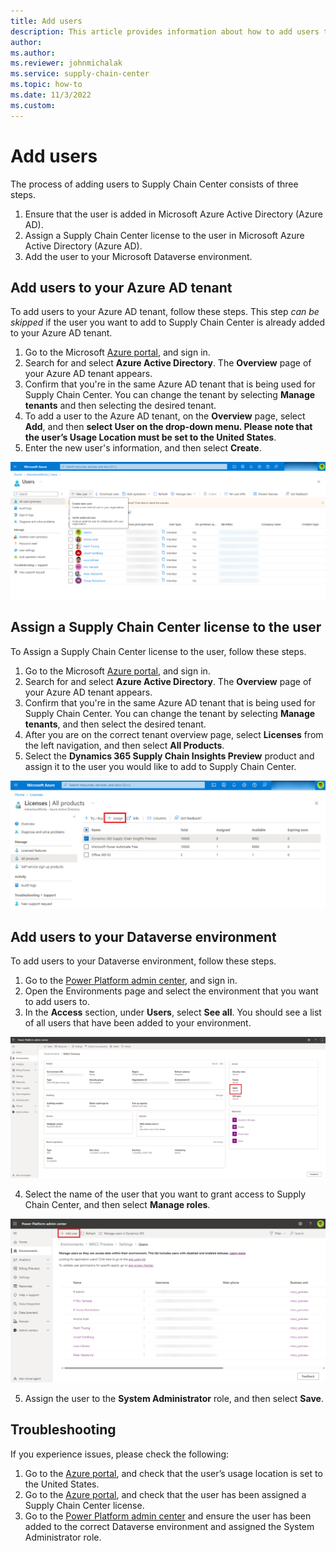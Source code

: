 ```yaml
---
title: Add users
description: This article provides information about how to add users to Microsoft Supply Chain Center.
author: 
ms.author: 
ms.reviewer: johnmichalak
ms.service: supply-chain-center
ms.topic: how-to
ms.date: 11/3/2022
ms.custom:
---
```


# Add users

The process of adding users to Supply Chain Center consists of three steps. 

1. Ensure that the user is added in Microsoft Azure Active Directory (Azure AD). 
1. Assign a Supply Chain Center license to the user in Microsoft Azure Active Directory (Azure AD).
1. Add the user to your Microsoft Dataverse environment.

## Add users to your Azure AD tenant

To add users to your Azure AD tenant, follow these steps. This step _can be skipped_ if the user you want to add to Supply Chain Center is already added to your Azure AD tenant.

1. Go to the Microsoft [Azure portal](https://portal.azure.com/), and sign in.
1. Search for and select **Azure Active Directory**. The **Overview** page of your Azure AD tenant appears.
1. Confirm that you're in the same Azure AD tenant that is being used for Supply Chain Center. You can change the tenant by selecting **Manage tenants** and then selecting the desired tenant.
1. To add a user to the Azure AD tenant, on the **Overview** page, select **Add**, and then **select User on the drop-down menu. Please note that the user’s Usage Location must be set to the United States**.
1. Enter the new user's information, and then select **Create**.

![A screenshot of a list of tenant users within the Azure Portal.](media/azure-portal-users-list.png)


## Assign a Supply Chain Center license to the user

To Assign a Supply Chain Center license to the user, follow these steps.

1. Go to the Microsoft [Azure portal](https://portal.azure.com/), and sign in.
1. Search for and select **Azure Active Directory**. The **Overview** page of your Azure AD tenant appears.
1. Confirm that you're in the same Azure AD tenant that is being used for Supply Chain Center. You can change the tenant by selecting **Manage tenants**, and then select the desired tenant.
1. After you are on the correct tenant overview page, select **Licenses** from the left navigation, and then select **All Products**. 
1. Select the **Dynamics 365 Supply Chain Insights Preview** product and assign it to the user you would like to add to Supply Chain Center. 

![A screenshot of a list of licenses for a tenant within the Azure Portal.](media/azure-portal-usage-licenses-list.png)

## Add users to your Dataverse environment

To add users to your Dataverse environment, follow these steps.

1. Go to the [Power Platform admin center](https://admin.powerplatform.microsoft.com/), and sign in.
1. Open the Environments page and select the environment that you want to add users to.
1. In the **Access** section, under **Users**, select **See all**. You should see a list of all users that have been added to your environment.

![A screenshot of an environment overview within the Power Platform admin center.](media/power-platform-environment.png)

4. Select the name of the user that you want to grant access to Supply Chain Center, and then select **Manage roles**.

![A screenshot of a list of environment users within the Power Platform admin center.](media/power-platform-environment-add-user.png)

5. Assign the user to the **System Administrator** role, and then select **Save**.

## Troubleshooting

If you experience issues, please check the following: 

1. Go to the [Azure portal](https://portal.azure.com/), and check that the user’s usage location is set to the United States.
1. Go to the [Azure portal](https://portal.azure.com/), and check that the user has been assigned a Supply Chain Center license. 
1. Go to the [Power Platform admin center](https://admin.powerplatform.microsoft.com/) and ensure the user has been added to the correct Dataverse environment and assigned the System Administrator role.
